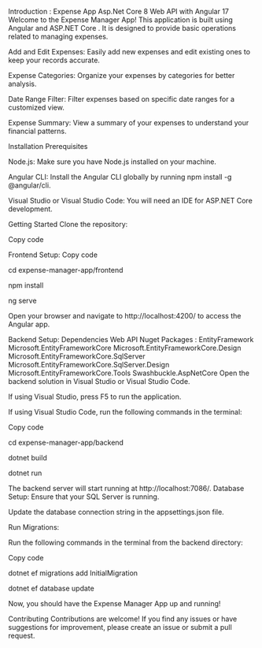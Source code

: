 Introduction : Expense App Asp.Net Core 8 Web API with Angular 17
Welcome to the Expense Manager App! This application is built using Angular and ASP.NET Core . It is designed to provide basic operations related to managing expenses.

Add and Edit Expenses: Easily add new expenses and edit existing ones to keep your records accurate.

Expense Categories: Organize your expenses by categories for better analysis.

Date Range Filter: Filter expenses based on specific date ranges for a customized view.

Expense Summary: View a summary of your expenses to understand your financial patterns.

Installation
Prerequisites

Node.js: Make sure you have Node.js installed on your machine.

Angular CLI: Install the Angular CLI globally by running npm install -g @angular/cli.

Visual Studio or Visual Studio Code: You will need an IDE for ASP.NET Core development.

Getting Started
Clone the repository:

Copy code



Frontend Setup:
Copy code

cd expense-manager-app/frontend

 npm install

 ng serve

Open your browser and navigate to http://localhost:4200/ to access the Angular app.

Backend Setup:
Dependencies Web API
Nuget Packages :
EntityFramework
Microsoft.EntityFrameworkCore
Microsoft.EntityFrameworkCore.Design
Microsoft.EntityFrameworkCore.SqlServer
Microsoft.EntityFrameworkCore.SqlServer.Design
Microsoft.EntityFrameworkCore.Tools
Swashbuckle.AspNetCore
Open the backend solution in Visual Studio or Visual Studio Code.

If using Visual Studio, press F5 to run the application.

If using Visual Studio Code, run the following commands in the terminal:

Copy code

 cd expense-manager-app/backend

 dotnet build

 dotnet run

The backend server will start running at http://localhost:7086/.
Database Setup:
Ensure that your SQL Server is running.

Update the database connection string in the appsettings.json file.

Run Migrations:

Run the following commands in the terminal from the backend directory:

Copy code

 dotnet ef migrations add InitialMigration

 dotnet ef database update

Now, you should have the Expense Manager App up and running!

Contributing
Contributions are welcome! If you find any issues or have suggestions for improvement, please create an issue or submit a pull request.
